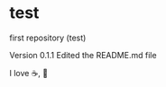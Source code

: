 test
====

first repository (test)

Version 0.1.1
Edited the README.md file

I love :coffee:, :pizza:
